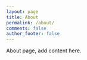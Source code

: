 ```yaml
---
layout: page
title: About
permalink: /about/
comments: false
author_footer: false
---
```


About page, add content here. 
